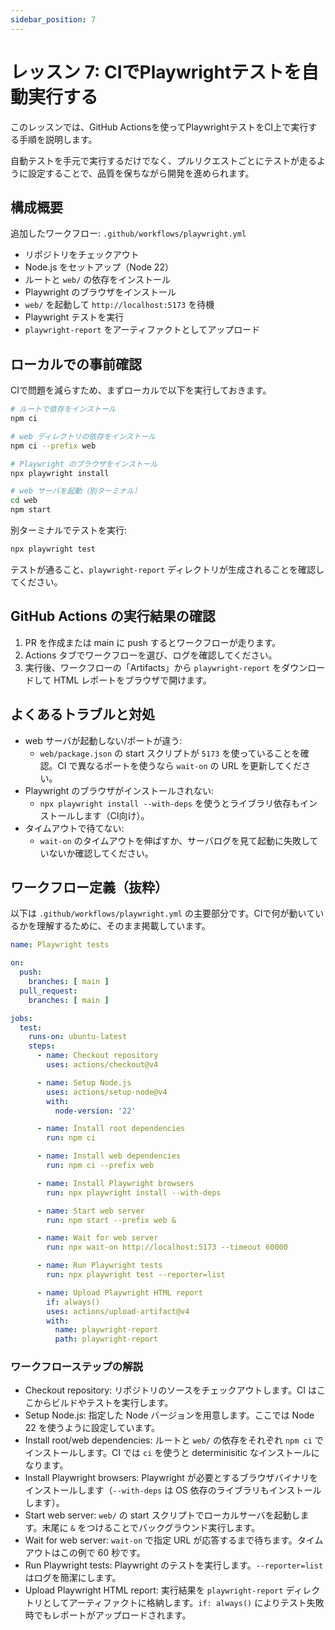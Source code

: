 ```yaml
---
sidebar_position: 7
---
```


# レッスン 7: CIでPlaywrightテストを自動実行する

このレッスンでは、GitHub Actionsを使ってPlaywrightテストをCI上で実行する手順を説明します。

自動テストを手元で実行するだけでなく、プルリクエストごとにテストが走るように設定することで、品質を保ちながら開発を進められます。

## 構成概要

追加したワークフロー: `.github/workflows/playwright.yml`

- リポジトリをチェックアウト
- Node.js をセットアップ（Node 22）
- ルートと `web/` の依存をインストール
- Playwright のブラウザをインストール
- `web/` を起動して `http://localhost:5173` を待機
- Playwright テストを実行
- `playwright-report` をアーティファクトとしてアップロード

## ローカルでの事前確認

CIで問題を減らすため、まずローカルで以下を実行しておきます。

```bash
# ルートで依存をインストール
npm ci

# web ディレクトリの依存をインストール
npm ci --prefix web

# Playwright のブラウザをインストール
npx playwright install

# web サーバを起動（別ターミナル）
cd web
npm start
```

別ターミナルでテストを実行:

```bash
npx playwright test
```

テストが通ること、`playwright-report` ディレクトリが生成されることを確認してください。

## GitHub Actions の実行結果の確認

1. PR を作成または main に push するとワークフローが走ります。
2. Actions タブでワークフローを選び、ログを確認してください。
3. 実行後、ワークフローの「Artifacts」から `playwright-report` をダウンロードして HTML レポートをブラウザで開けます。

## よくあるトラブルと対処

- web サーバが起動しない/ポートが違う:
  - `web/package.json` の start スクリプトが `5173` を使っていることを確認。CI で異なるポートを使うなら `wait-on` の URL を更新してください。
- Playwright のブラウザがインストールされない:
  - `npx playwright install --with-deps` を使うとライブラリ依存もインストールします（CI向け）。
- タイムアウトで待てない:
  - `wait-on` のタイムアウトを伸ばすか、サーバログを見て起動に失敗していないか確認してください。

## ワークフロー定義（抜粋）

以下は `.github/workflows/playwright.yml` の主要部分です。CIで何が動いているかを理解するために、そのまま掲載しています。

```yaml
name: Playwright tests

on:
  push:
    branches: [ main ]
  pull_request:
    branches: [ main ]

jobs:
  test:
    runs-on: ubuntu-latest
    steps:
      - name: Checkout repository
        uses: actions/checkout@v4

      - name: Setup Node.js
        uses: actions/setup-node@v4
        with:
          node-version: '22'

      - name: Install root dependencies
        run: npm ci

      - name: Install web dependencies
        run: npm ci --prefix web

      - name: Install Playwright browsers
        run: npx playwright install --with-deps

      - name: Start web server
        run: npm start --prefix web &

      - name: Wait for web server
        run: npx wait-on http://localhost:5173 --timeout 60000

      - name: Run Playwright tests
        run: npx playwright test --reporter=list

      - name: Upload Playwright HTML report
        if: always()
        uses: actions/upload-artifact@v4
        with:
          name: playwright-report
          path: playwright-report
```

### ワークフローステップの解説

- Checkout repository: リポジトリのソースをチェックアウトします。CI はここからビルドやテストを実行します。
- Setup Node.js: 指定した Node バージョンを用意します。ここでは Node 22 を使うように設定しています。
- Install root/web dependencies: ルートと `web/` の依存をそれぞれ `npm ci` でインストールします。CI では `ci` を使うと determinisitic なインストールになります。
- Install Playwright browsers: Playwright が必要とするブラウザバイナリをインストールします（`--with-deps` は OS 依存のライブラリもインストールします）。
- Start web server: `web/` の start スクリプトでローカルサーバを起動します。末尾に `&` をつけることでバックグラウンド実行します。
- Wait for web server: `wait-on` で指定 URL が応答するまで待ちます。タイムアウトはこの例で 60 秒です。
- Run Playwright tests: Playwright のテストを実行します。`--reporter=list` はログを簡潔にします。
- Upload Playwright HTML report: 実行結果を `playwright-report` ディレクトリとしてアーティファクトに格納します。`if: always()` によりテスト失敗時でもレポートがアップロードされます。
